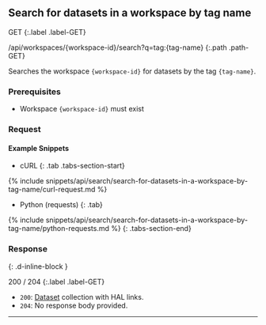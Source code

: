 ## Search for datasets in a workspace by tag name

GET
{:.label .label-GET}

/api/workspaces/{workspace-id}/search?q=tag:{tag-name}
{:.path .path-GET}

Searches the workspace `{workspace-id}` for datasets by the tag `{tag-name}`.

### Prerequisites
- Workspace `{workspace-id}` must exist

### Request
#### Example Snippets
- cURL
{: .tab .tabs-section-start}

{% include snippets/api/search/search-for-datasets-in-a-workspace-by-tag-name/curl-request.md %}

- Python (requests)
{: .tab}

{% include snippets/api/search/search-for-datasets-in-a-workspace-by-tag-name/python-requests.md %}
{: .tabs-section-end}

### Response
{: .d-inline-block }

200 / 204
{:.label .label-GET}

- `200`: [Dataset](datasets#dataset) collection with HAL links.
- `204`: No response body provided.

---
